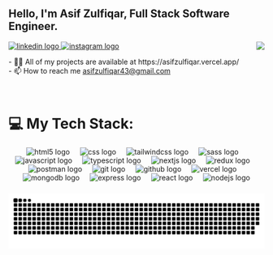 <br clear="both">
<h2 align="left">Hello, I'm Asif Zulfiqar, Full Stack Software Engineer.</h2>

<img align="right" src="https://profile-counter.glitch.me/asifzulfiqar43/count.svg?"  />
<!-- <p align="left">💼 currently I am working in Tetra intech as a MERN stack developer.</p> -->
  <a href="https://linkedin.com/in/asifzulfiqar8" target="_blank">
    <img src="https://img.shields.io/static/v1?message=LinkedIn&logo=linkedin&label=&color=0077B5&logoColor=white&labelColor=&style=plastic" height="20" alt="linkedin logo"  />
  </a>
  <a href="https://fb.com/asifzulfiqar8/" target="_blank">
    <img src="https://img.shields.io/static/v1?message=Instagram&logo=instagram&label=&color=E4405F&logoColor=white&labelColor=&style=plastic" height="20" alt="instagram logo"  />
  </a>
<p>- 👨‍💻 All of my projects are available at https://asifzulfiqar.vercel.app/
<br>
- 📫 How to reach me <a href="mailto:asifzulfiqar43@gmail.com">asifzulfiqar43@gmail.com</a></p>

<br clear="both">

<div align="center">
<h1 align="left">💻 My Tech Stack:</h1>
  <img src="https://skillicons.dev/icons?i=html" height="60" alt="html5 logo"  />
  <img width="12" />
<img src="https://skillicons.dev/icons?i=css" height="60" alt="css logo"  />
  <img width="12" />
  <img src="https://skillicons.dev/icons?i=tailwind" height="60" alt="tailwindcss logo"  />
  <img width="12" />
  <img src="https://skillicons.dev/icons?i=sass" height="60" alt="sass logo"  />
  <img width="12" />
  <img src="https://skillicons.dev/icons?i=js" height="60" alt="javascript logo"  />
  <img width="12" />
  <img src="https://skillicons.dev/icons?i=ts" height="60" alt="typescript logo"  />
  <img width="12" />
 <img src="https://skillicons.dev/icons?i=nextjs" height="60" alt="nextjs logo"  />
  <img width="12" />
  <img src="https://skillicons.dev/icons?i=redux" height="60" alt="redux logo"  />
  <img width="12" />
  <img src="https://skillicons.dev/icons?i=postman" height="60" alt="postman logo"  />
  <img width="12" />
  <img src="https://skillicons.dev/icons?i=git" height="60" alt="git logo"  />
  <img width="12" />
  <img src="https://skillicons.dev/icons?i=github" height="60" alt="github logo"  />
  <img width="12" />
  <img src="https://skillicons.dev/icons?i=vercel" height="60" alt="vercel logo"  />
  <img width="12" />

  <div>
  <img src="https://img.shields.io/badge/MongoDB-47A248?logo=mongodb&logoColor=white&style=for-the-badge" height="50" alt="mongodb logo"  />
    <img width="12" />
  <img src="https://img.shields.io/badge/Express-000000?logo=express&logoColor=white&style=for-the-badge" height="50" alt="express logo"  />
  <img width="12" />
  <img src="https://img.shields.io/badge/React-61DAFB?logo=react&logoColor=black&style=for-the-badge" height="50" alt="react logo"  />
  <img width="12" />
  <img src="https://img.shields.io/badge/Node.js-339933?logo=nodedotjs&logoColor=white&style=for-the-badge" height="50" alt="nodejs logo"  />
  </div>
</div>

###

<picture>
  <source media="(prefers-color-scheme: dark)" srcset="https://raw.githubusercontent.com/asifzulfiqar8/asifzulfiqar8/output/github-snake-dark.svg" />
  <source media="(prefers-color-scheme: light)" srcset="https://raw.githubusercontent.com/asifzulfiqar8/asifzulfiqar8/output/github-snake.svg" />
  <img alt="github-snake" src="https://raw.githubusercontent.com/asifzulfiqar8/asifzulfiqar8/output/github-snake.svg" />
</picture>

